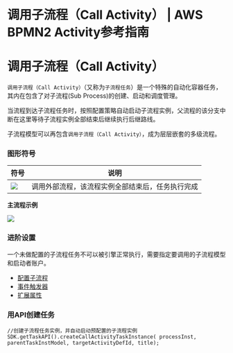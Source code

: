 # 调用子流程（Call Activity） | AWS BPMN2 Activity参考指南

# 调用子流程（Call Activity）

`调用子流程（Call Activity）`（又称为`子流程任务`）是一个特殊的自动化容器任务，其内在包含了对子流程(Sub Process)的创建、启动和调度管理。

当流程到达子流程任务时，按照配置策略自动启动子流程实例，父流程的该分支中断在这里等待子流程实例全部结束后继续执行后继路线。

子流程模型可以再包含`调用子流程（Call Activity）`，成为层层嵌套的多级流程。

### 图形符号

符号 | 说明  
---|---  
![](https://docs.awspaas.com/reference-guide/aws-paas-process-activity-reference-guide/activities/8.png) | 调用外部流程，该流程实例全部结束后，任务执行完成  
  
**主流程示例**

![](https://docs.awspaas.com/reference-guide/aws-paas-process-activity-reference-guide/call_activity/mainProcess.png)

### 进阶设置

一个未做配置的子流程任务不可以被引擎正常执行，需要指定要调用的子流程模型和启动者账户。

  * [配置子流程](<subprocess_config.html>)
  * [事件触发器](<event.html>)
  * [扩展属性](<advance_property.html>)

### 用API创建任务
    
    
    //创建子流程任务实例，并自动启动预配置的子流程实例
    SDK.getTaskAPI().createCallActivityTaskInstance( processInst,
    parentTaskInstModel, targetActivityDefId, title);